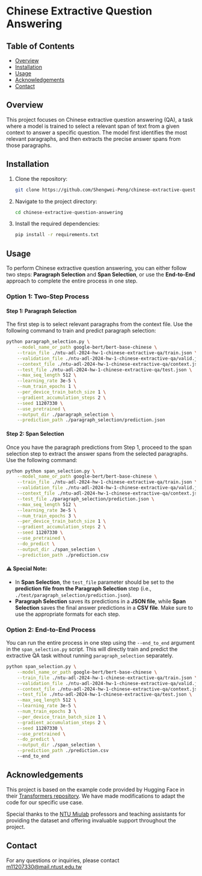 # Chinese Extractive Question Answering

## Table of Contents

- [Overview](#overview)
- [Installation](#installation)
- [Usage](#usage)
- [Acknowledgements](#acknowledgements)
- [Contact](#contact)

## Overview

This project focuses on Chinese extractive question answering (QA), a task where a model is trained to select a relevant span of text from a given context to answer a specific question. The model first identifies the most relevant paragraphs, and then extracts the precise answer spans from those paragraphs.

## Installation

1. Clone the repository:
    ```sh
    git clone https://github.com/Shengwei-Peng/chinese-extractive-question-answering.git
    ```
2. Navigate to the project directory:
    ```sh
    cd chinese-extractive-question-answering
    ```
3. Install the required dependencies:
    ```sh
    pip install -r requirements.txt
    ```

## Usage

To perform Chinese extractive question answering, you can either follow two steps: **Paragraph Selection** and **Span Selection**, or use the **End-to-End** approach to complete the entire process in one step.

### Option 1: Two-Step Process

#### Step 1: Paragraph Selection

The first step is to select relevant paragraphs from the context file. Use the following command to train and predict paragraph selection:

```bash
python paragraph_selection.py \
    --model_name_or_path google-bert/bert-base-chinese \
    --train_file ./ntu-adl-2024-hw-1-chinese-extractive-qa/train.json \
    --validation_file ./ntu-adl-2024-hw-1-chinese-extractive-qa/valid.json \
    --context_file ./ntu-adl-2024-hw-1-chinese-extractive-qa/context.json \
    --test_file ./ntu-adl-2024-hw-1-chinese-extractive-qa/test.json \
    --max_seq_length 512 \
    --learning_rate 3e-5 \
    --num_train_epochs 1 \
    --per_device_train_batch_size 1 \
    --gradient_accumulation_steps 2 \
    --seed 11207330 \
    --use_pretrained \
    --output_dir ./paragraph_selection \
    --prediction_path ./paragraph_selection/prediction.json
```

#### Step 2: Span Selection

Once you have the paragraph predictions from Step 1, proceed to the span selection step to extract the answer spans from the selected paragraphs. Use the following command:

```bash
python python span_selection.py \
    --model_name_or_path google-bert/bert-base-chinese \
    --train_file ./ntu-adl-2024-hw-1-chinese-extractive-qa/train.json \
    --validation_file ./ntu-adl-2024-hw-1-chinese-extractive-qa/valid.json \
    --context_file ./ntu-adl-2024-hw-1-chinese-extractive-qa/context.json \
    --test_file ./paragraph_selection/prediction.json \
    --max_seq_length 512 \
    --learning_rate 3e-5 \
    --num_train_epochs 3 \
    --per_device_train_batch_size 1 \
    --gradient_accumulation_steps 2 \
    --seed 11207330 \
    --use_pretrained \
    --do_predict \
    --output_dir ./span_selection \
    --prediction_path ./prediction.csv
```
#### ⚠️ Special Note:

- In **Span Selection**, the `test_file` parameter should be set to the **prediction file from the Paragraph Selection** step (i.e., `./test/paragraph_selection/prediction.json`).
- **Paragraph Selection** saves its predictions in a **JSON file**, while **Span Selection** saves the final answer predictions in a **CSV file**. Make sure to use the appropriate formats for each step.

### Option 2: End-to-End Process

You can run the entire process in one step using the `--end_to_end` argument in the `span_selection.py` script. This will directly train and predict the extractive QA task without running `paragraph_selection` separately.

```bash
python span_selection.py \
    --model_name_or_path google-bert/bert-base-chinese \
    --train_file ./ntu-adl-2024-hw-1-chinese-extractive-qa/train.json \
    --validation_file ./ntu-adl-2024-hw-1-chinese-extractive-qa/valid.json \
    --context_file ./ntu-adl-2024-hw-1-chinese-extractive-qa/context.json \
    --test_file ./ntu-adl-2024-hw-1-chinese-extractive-qa/test.json \
    --max_seq_length 512 \
    --learning_rate 3e-5 \
    --num_train_epochs 3 \
    --per_device_train_batch_size 1 \
    --gradient_accumulation_steps 2 \
    --seed 11207330 \
    --use_pretrained \
    --do_predict \
    --output_dir ./span_selection \
    --prediction_path ./prediction.csv
    --end_to_end
```

## Acknowledgements

This project is based on the example code provided by Hugging Face in their [Transformers repository](https://github.com/huggingface/transformers/tree/main/examples/pytorch). We have made modifications to adapt the code for our specific use case.

Special thanks to the [NTU Miulab](http://adl.miulab.tw) professors and teaching assistants for providing the dataset and offering invaluable support throughout the project.

## Contact

For any questions or inquiries, please contact m11207330@mail.ntust.edu.tw